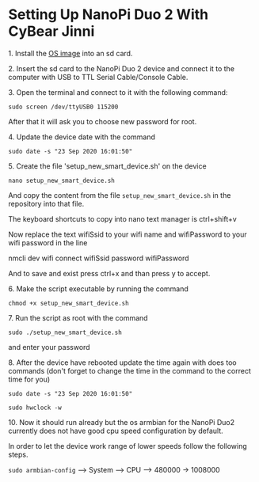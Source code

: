 # Setting Up NanoPi Duo 2 With CyBear Jinni

<p>1. Install the <a href="https://drive.google.com/drive/u/1/folders/1xPKAArDP-oiXzCBvActTpDOD6Pqozh4Pto">OS image</a> into an sd card.</p>

<p>2. Insert the sd card to the NanoPi Duo 2 device and connect it to the computer with USB to TTL Serial Cable/Console Cable.</p>

<p>3. Open the terminal and connect to it with the following command:</p>

`sudo screen /dev/ttyUSB0 115200`

After that it will ask you to choose new password for root.

<p>4. Update the device date with the command </p>

`sudo date -s "23 Sep 2020 16:01:50"`

<p>5. Create the file 'setup_new_smart_device.sh' on the device

`nano setup_new_smart_device.sh`

And copy the content from the file `setup_new_smart_device.sh` in the repository into that file.

The keyboard shortcuts to copy into nano text manager is ctrl+shift+v

Now replace the text wifiSsid to your wifi name and wifiPassword to your wifi password in the line

nmcli dev wifi connect wifiSsid password wifiPassword

And to save and exist press ctrl+x  and than press y to accept.

<p>6. Make the script executable by running the command </p>

`chmod +x setup_new_smart_device.sh`

<p>7. Run the script as root with the command</p>

`sudo ./setup_new_smart_device.sh`

and enter your password

<p>8. After the device have rebooted update the time again with does too commands (don't forget to change the time in the command to the correct time for you)</p>

`sudo date -s "23 Sep 2020 16:01:50"`

`sudo hwclock -w`

<p>10. Now it should run already but the os armbian for the NanoPi Duo2 currently does not have good cpu speed configuration by default.</p>

In order to let the device work range of lower speeds follow the following steps.    

`sudo armbian-config` --> System --> CPU --> 480000 -> 1008000
